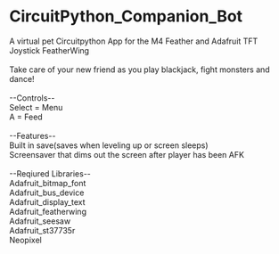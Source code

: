 # CircuitPython_Companion_Bot
A virtual pet Circuitpython App for the M4 Feather and Adafruit TFT Joystick FeatherWing</BR>
</BR>
Take care of your new friend as you play blackjack, fight monsters and dance!</BR>
</BR>
--Controls--</BR>
Select = Menu</BR>
A = Feed</BR>
</BR>
--Features--</BR>
Built in save(saves when leveling up or screen sleeps)</BR>
Screensaver that dims out the screen after player has been AFK</BR>
</BR>
--Reqiured Libraries--</BR>
Adafruit_bitmap_font</BR>
Adafruit_bus_device</BR>
Adafruit_display_text</BR> 
Adafruit_featherwing</BR> 
Adafruit_seesaw</BR> 
Adafruit_st37735r</BR> 
Neopixel</BR>
